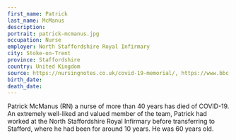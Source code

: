 ```yaml
---
first_name: Patrick
last_name: McManus
description: 
portrait: patrick-mcmanus.jpg
occupation: Nurse
employer: North Staffordshire Royal Infirmary
city: Stoke-on-Trent
province: Staffordshire
country: United Kingdom
source: https://nursingnotes.co.uk/covid-19-memorial/, https://www.bbc.co.uk/news/uk-england-stoke-staffordshire-52355979
birth_date: 
death_date: 
---
```


Patrick McManus (RN) a nurse of more than 40 years has died of COVID-19. An extremely well-liked and valued member of the team, Patrick had worked at the North Staffordshire Royal Infirmary before transferring to Stafford, where he had been for around 10 years. He was 60 years old.